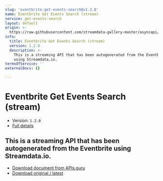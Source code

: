```yaml
---
slug: 'eventbrite:get-events-search@v1.2.0'
name: Eventbrite Get Events Search (stream)
service: get-events-search
layout: default
origin: >-
  https://raw.githubusercontent.com/streamdata-gallery-master/asyncapi/master/_listings/eventbrite/eventbrite-get-events-search-stream-async.md
info:
  title: Eventbrite Get Events Search (stream)
  version: 1.2.0
  description: >-
    This is a streaming API that has been autogenerated from the Eventbrite
    using Streamdata.io.
termsOfService: ''
externalDocs: {}

---
```

# Eventbrite Get Events Search (stream)

* Version: `1.2.0`
* [Full details](../html/eventbrite:get-events-search@v1.2.0.html)




## This is a streaming API that has been autogenerated from the Eventbrite using Streamdata.io.



* [Download document from APIs.guru](https://raw.githubusercontent.com/APIs-guru/asyncapi-directory/master/docs/APIs/eventbrite%3Aget-events-search%40v1.2.0.yaml)
* [Download original / latest](https://raw.githubusercontent.com/streamdata-gallery-master/asyncapi/master/_listings/eventbrite/eventbrite-get-events-search-stream-async.md)

<script type="application/ld+json">
{
  "@context": "http://schema.org/",
  "@type": "WebAPI",
  "description": "This is a streaming API that has been autogenerated from the Eventbrite using Streamdata.io.",
  "documentation": "",

  "name": "Eventbrite Get Events Search (stream)"
}
</script>
